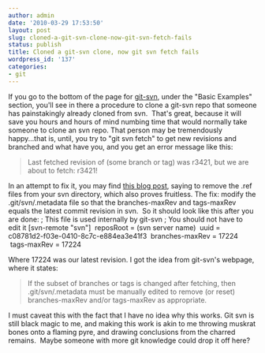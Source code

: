 ```yaml
---
author: admin
date: '2010-03-29 17:53:50'
layout: post
slug: cloned-a-git-svn-clone-now-git-svn-fetch-fails
status: publish
title: Cloned a git-svn clone, now git svn fetch fails
wordpress_id: '137'
categories:
- git
---
```


If you go to the bottom of the page for
[git-svn](http://www.kernel.org/pub/software/scm/git/docs/git-svn.html),
under the "Basic Examples" section, you'll see in there a procedure
to clone a git-svn repo that someone has painstakingly already
cloned from svn.  That's great, because it will save you hours and
hours of mind numbing time that would normally take someone to
clone an svn repo. That person may be tremendously happy...that is,
until, you try to "git svn fetch" to get new revisions and branched
and what have you, and you get an error message like this:
> Last fetched revision of (some branch or tag) was r3421, but we are
> about to fetch: r3421!

In an attempt to fix it, you may find
[this blog post](http://www.jukie.net/bart/blog/20080916155113),
saying to remove the .ref files from your svn directory, which also
proves fruitless. The fix: modify the .git/svn/.metadata file so
that the branches-maxRev and tags-maxRev equals the latest commit
revision in svn.  So it should look like this after you are done:
    ; This file is used internally by git-svn
    ; You should not have to edit it
    [svn-remote "svn"]
     reposRoot = (svn server name)
     uuid = c08781d2-f03e-0410-8c7c-e884ea3e41f3
     branches-maxRev = 17224
     tags-maxRev = 17224

Where 17224 was our latest revision. I got the idea from git-svn's
webpage, where it states:
> If the subset of branches or tags is changed after fetching, then
> .git/svn/.metadata must be manually edited to remove (or reset)
> branches-maxRev and/or tags-maxRev as appropriate.

I must caveat this with the fact that I have no idea why this
works. Git svn is still black magic to me, and making this work is
akin to me throwing muskrat bones onto a flaming pyre, and drawing
conclusions from the charred remains.  Maybe someone with more git
knowledge could drop it off here?


